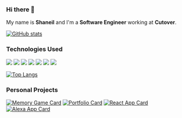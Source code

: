 ### Hi there 👋

My name is **Shaneil** and I'm a **Software Engineer** working at **Cutover**. 

[![GitHub stats](https://github-readme-stats.vercel.app/api?username=shclarke007&hide=contribs&count_private=true&show_icons=true&theme=dracula)](https://github.com/shclarke007/github-readme-stats)

### Technologies Used  
![](https://img.shields.io/badge/OS-OSX-blue) 
![](https://img.shields.io/badge/Tools-Ruby_on_Rails-red)
![](https://img.shields.io/badge/Tools-React-gold)
![](https://img.shields.io/badge/Tools-Angular-gold)
![](https://img.shields.io/badge/Tools-Vue-green)
![](https://img.shields.io/badge/Tools-RSpec-orange)
![](https://img.shields.io/badge/Tools-Cypress-orange)  

[![Top Langs](https://github-readme-stats.vercel.app/api/top-langs/?username=shclarke007&layout=compact)](https://github.com/shclarke007/github-readme-stats)  

### Personal Projects
[![Memory Game Card](https://github-readme-stats.vercel.app/api/pin/?username=shclarke007&repo=memory-game-js)](https://github.com/shclarke007/github-readme-stats)
[![Portfolio Card](https://github-readme-stats.vercel.app/api/pin/?username=shclarke007&repo=clarkesh)](https://github.com/shclarke007/github-readme-stats)
[![React App Card](https://github-readme-stats.vercel.app/api/pin/?username=shclarke007&repo=ravenous-react-app)](https://github.com/shclarke007/github-readme-stats)
[![Alexa App Card](https://github-readme-stats.vercel.app/api/pin/?username=shclarke007&repo=alexa_node_js_quiz)](https://github.com/shclarke007/github-readme-stats)



<!--
**shclarke007/shclarke007** is a ✨ _special_ ✨ repository because its `README.md` (this file) appears on your GitHub profile.

Here are some ideas to get you started:

- 🔭 I’m currently working on ...
- 🌱 I’m currently learning ...
- 👯 I’m looking to collaborate on ...
- 🤔 I’m looking for help with ...
- 💬 Ask me about ...
- 📫 How to reach me: ...
- 😄 Pronouns: ...
- ⚡ Fun fact: ...
-->

